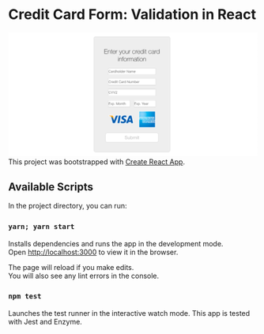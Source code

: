 # Credit Card Form: Validation in React
![Credit Card Form Screenshot](ccf-screenshot.png)
This project was bootstrapped with [Create React App](https://github.com/facebook/create-react-app).

## Available Scripts

In the project directory, you can run:

### `yarn; yarn start`

Installs dependencies and runs the app in the development mode.<br>
Open [http://localhost:3000](http://localhost:3000) to view it in the browser.

The page will reload if you make edits.<br>
You will also see any lint errors in the console.

### `npm test`

Launches the test runner in the interactive watch mode. This app is tested with Jest and Enzyme.
